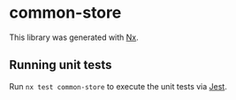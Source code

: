 # common-store

This library was generated with [Nx](https://nx.dev).

## Running unit tests

Run `nx test common-store` to execute the unit tests via [Jest](https://jestjs.io).

